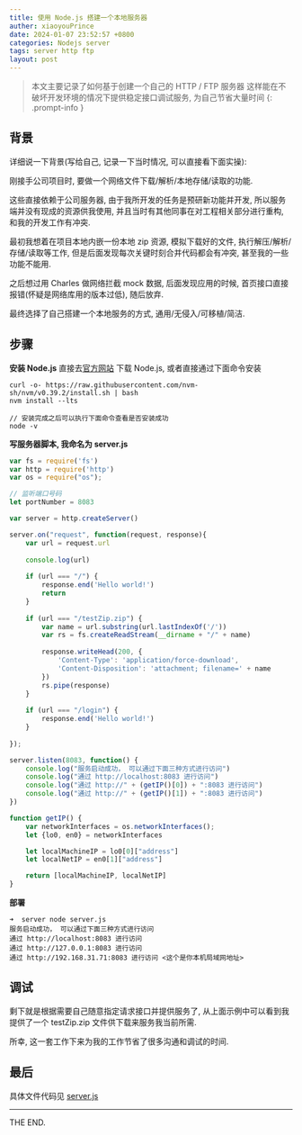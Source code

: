 ```yaml
---
title: 使用 Node.js 搭建一个本地服务器
auther: xiaoyouPrince
date: 2024-01-07 23:52:57 +0800
categories: Nodejs server
tags: server http ftp
layout: post
---
```


<!--# 使用 Node.js 搭建一个本地服务器-->

> 本文主要记录了如何基于创建一个自己的 HTTP / FTP 服务器
> 这样能在不破坏开发环境的情况下提供稳定接口调试服务, 为自己节省大量时间
{: .prompt-info }

## 背景

详细说一下背景(写给自己, 记录一下当时情况, 可以直接看下面实操): 

刚接手公司项目时, 要做一个网络文件下载/解析/本地存储/读取的功能. 

这些直接依赖于公司服务器, 由于我所开发的任务是预研新功能并开发, 所以服务端并没有现成的资源供我使用, 并且当时有其他同事在对工程相关部分进行重构, 和我的开发工作有冲突. 

最初我想着在项目本地内嵌一份本地 zip 资源, 模拟下载好的文件, 执行解压/解析/存储/读取等工作, 但是后面发现每次关键时刻合并代码都会有冲突, 甚至我的一些功能不能用.

之后想过用 Charles 做网络拦截 mock 数据, 后面发现应用的时候, 首页接口直接报错(怀疑是网络库用的版本过低), 随后放弃.

最终选择了自己搭建一个本地服务的方式, 通用/无侵入/可移植/简洁.

## 步骤

**安装 Node.js**
直接去[官方网站](https://nodejs.p2hp.com/) 下载 Node.js, 或者直接通过下面命令安装

```shell
curl -o- https://raw.githubusercontent.com/nvm-sh/nvm/v0.39.2/install.sh | bash
nvm install --lts

// 安装完成之后可以执行下面命令查看是否安装成功
node -v
```

**写服务器脚本, 我命名为 server.js**

```js
var fs = require('fs')
var http = require('http')
var os = require("os");

// 监听端口号码
let portNumber = 8083

var server = http.createServer()

server.on("request", function(request, response){
    var url = request.url
    
    console.log(url)
    
    if (url === "/") {
        response.end('Hello world!')
        return
    }
    
    if (url === "/testZip.zip") {
        var name = url.substring(url.lastIndexOf('/'))
        var rs = fs.createReadStream(__dirname + "/" + name)
        
        response.writeHead(200, {
            'Content-Type': 'application/force-download',
            'Content-Disposition': 'attachment; filename=' + name
        })
        rs.pipe(response)
    }
    
    if (url === "/login") {
        response.end('Hello world!')
    }
    
});

server.listen(8083, function() {
    console.log("服务启动成功， 可以通过下面三种方式进行访问")
    console.log("通过 http://localhost:8083 进行访问")
    console.log("通过 http://" + (getIP()[0]) + ":8083 进行访问")
    console.log("通过 http://" + (getIP()[1]) + ":8083 进行访问")
})

function getIP() {
    var networkInterfaces = os.networkInterfaces();
    let {lo0, en0} = networkInterfaces

    let localMachineIP = lo0[0]["address"]
    let localNetIP = en0[1]["address"]

    return [localMachineIP, localNetIP]
}
```

**部署**

```shell
➜  server node server.js
服务启动成功， 可以通过下面三种方式进行访问
通过 http://localhost:8083 进行访问
通过 http://127.0.0.1:8083 进行访问
通过 http://192.168.31.71:8083 进行访问 <这个是你本机局域网地址>
```

## 调试

剩下就是根据需要自己随意指定请求接口并提供服务了, 从上面示例中可以看到我提供了一个 testZip.zip 文件供下载来服务我当前所需. 

所幸, 这一套工作下来为我的工作节省了很多沟通和调试的时间. 

## 最后

具体文件代码见 [server.js](https://github.com/xiaoyouPrince/mybashscripts/blob/main/js/server.js)

-----
THE END.






